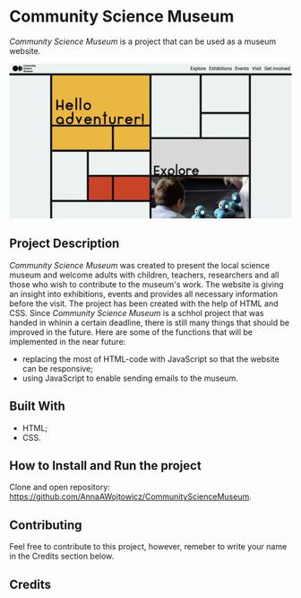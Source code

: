 # Community Science Museum
*Community Science Museum* is a project that can be used as a museum website. 

![screenshot of the landing site](https://raw.githubusercontent.com/AnnaAWojtowicz/CommunityScienceMuseum/main/screenshot.png?token=GHSAT0AAAAAACAKXWOIQHBOH7VK4JJZJ5K4ZD7QODA "screenshot of the landing site")

## Project Description
*Community Science Museum* was created to present the local science museum and welcome adults with children, teachers, researchers and all those who wish to contribute to the museum's work. The website is giving an insight into exhibitions, events and provides all necessary information before the visit. 
The project has been created with the help of HTML and CSS.
Since *Community Science Museum* is a schhol project that was handed in whinin a certain deadline, there is still many things that should be improved in the future. Here are some of the functions that will be implemented in the near future:
- replacing the most of HTML-code with JavaScript so that the website can be responsive;
- using JavaScript to enable sending emails to the museum.

## Built With
- HTML;
- CSS.

## How to Install and Run the project
Clone and open repository: https://github.com/AnnaAWojtowicz/CommunityScienceMuseum.

## Contributing
Feel free to contribute to this project, however, remeber to write your name in the Credits section below.

## Credits

